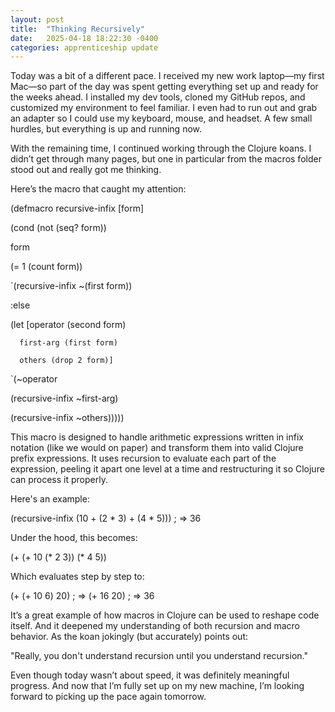 ```yaml
---
layout: post
title:  "Thinking Recursively"
date:   2025-04-18 18:22:30 -0400
categories: apprenticeship update
---
```

Today was a bit of a different pace. I received my new work laptop—my first Mac—so part of the day was spent getting everything set up and ready for the weeks ahead. I installed my dev tools, cloned my GitHub repos, and customized my environment to feel familiar. I even had to run out and grab an adapter so I could use my keyboard, mouse, and headset. A few small hurdles, but everything is up and running now.

With the remaining time, I continued working through the Clojure koans. I didn’t get through many pages, but one in particular from the macros folder stood out and really got me thinking.

Here’s the macro that caught my attention:

(defmacro recursive-infix [form]

(cond (not (seq? form))

form

(= 1 (count form))

`(recursive-infix ~(first form))

:else

(let [operator (second form)

      first-arg (first form)

      others (drop 2 form)]

  `(~operator

(recursive-infix ~first-arg)

(recursive-infix ~others)))))

This macro is designed to handle arithmetic expressions written in infix notation (like we would on paper) and transform them into valid Clojure prefix expressions. It uses recursion to evaluate each part of the expression, peeling it apart one level at a time and restructuring it so Clojure can process it properly.

Here's an example:

(recursive-infix (10 + (2 * 3) + (4 * 5))) ; => 36

Under the hood, this becomes:

(+ (+ 10 (* 2 3)) (* 4 5))

Which evaluates step by step to:

(+ (+ 10 6) 20) ; => (+ 16 20) ; => 36

It’s a great example of how macros in Clojure can be used to reshape code itself. And it deepened my understanding of both recursion and macro behavior. As the koan jokingly (but accurately) points out:

"Really, you don't understand recursion until you understand recursion."

Even though today wasn’t about speed, it was definitely meaningful progress. And now that I’m fully set up on my new machine, I’m looking forward to picking up the pace again tomorrow.
